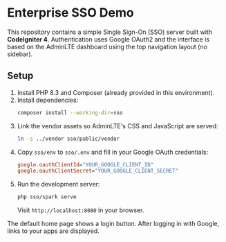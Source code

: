 # Enterprise SSO Demo

This repository contains a simple Single Sign-On (SSO) server built with **CodeIgniter 4**. Authentication uses Google OAuth2 and the interface is based on the AdminLTE dashboard using the top navigation layout (no sidebar).

## Setup

1. Install PHP 8.3 and Composer (already provided in this environment).
2. Install dependencies:
   ```bash
   composer install --working-dir=sso
   ```
3. Link the vendor assets so AdminLTE's CSS and JavaScript are served:
   ```bash
   ln -s ../vendor sso/public/vendor
   ```
4. Copy `sso/env` to `sso/.env` and fill in your Google OAuth credentials:
   ```ini
   google.oauthClientId="YOUR_GOOGLE_CLIENT_ID"
   google.oauthClientSecret="YOUR_GOOGLE_CLIENT_SECRET"
   ```
5. Run the development server:
   ```bash
   php sso/spark serve
   ```
   Visit `http://localhost:8080` in your browser.

The default home page shows a login button. After logging in with Google, links to your apps are displayed.
